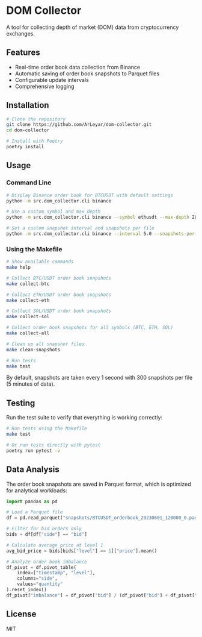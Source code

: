 # DOM Collector

A tool for collecting depth of market (DOM) data from cryptocurrency exchanges.

## Features

- Real-time order book data collection from Binance
- Automatic saving of order book snapshots to Parquet files
- Configurable update intervals
- Comprehensive logging

## Installation

```bash
# Clone the repository
git clone https://github.com/ArLeyar/dom-collector.git
cd dom-collector

# Install with Poetry
poetry install
```

## Usage

### Command Line

```bash
# Display Binance order book for BTCUSDT with default settings
python -m src.dom_collector.cli binance

# Use a custom symbol and max depth
python -m src.dom_collector.cli binance --symbol ethusdt --max-depth 20000

# Set a custom snapshot interval and snapshots per file
python -m src.dom_collector.cli binance --interval 5.0 --snapshots-per-file 1800
```

### Using the Makefile

```bash
# Show available commands
make help

# Collect BTC/USDT order book snapshots
make collect-btc

# Collect ETH/USDT order book snapshots
make collect-eth

# Collect SOL/USDT order book snapshots
make collect-sol

# Collect order book snapshots for all symbols (BTC, ETH, SOL)
make collect-all

# Clean up all snapshot files
make clean-snapshots

# Run tests
make test
```

By default, snapshots are taken every 1 second with 300 snapshots per file (5 minutes of data).

## Testing

Run the test suite to verify that everything is working correctly:

```bash
# Run tests using the Makefile
make test

# Or run tests directly with pytest
poetry run pytest -v
```

## Data Analysis

The order book snapshots are saved in Parquet format, which is optimized for analytical workloads:

```python
import pandas as pd

# Load a Parquet file
df = pd.read_parquet("snapshots/BTCUSDT_orderbook_20230601_120000_0.parquet")

# Filter for bid orders only
bids = df[df["side"] == "bid"]

# Calculate average price at level 1
avg_bid_price = bids[bids["level"] == 1]["price"].mean()

# Analyze order book imbalance
df_pivot = df.pivot_table(
    index=["timestamp", "level"],
    columns="side",
    values="quantity"
).reset_index()
df_pivot["imbalance"] = df_pivot["bid"] / (df_pivot["bid"] + df_pivot["ask"])
```

## License

MIT 